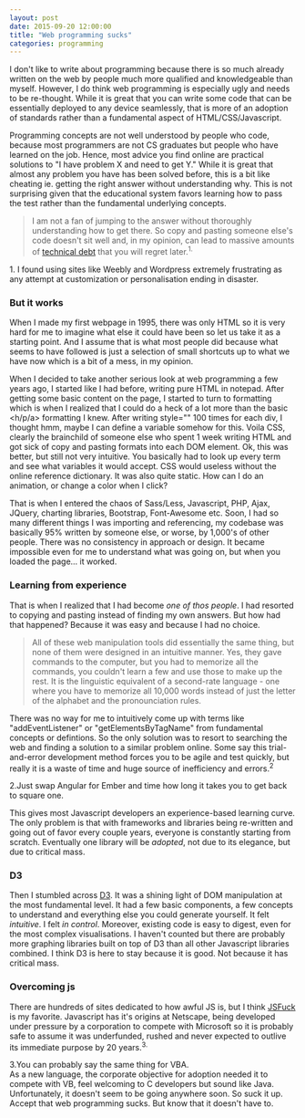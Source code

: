 ```yaml
---
layout: post
date: 2015-09-20 12:00:00
title: "Web programming sucks"
categories: programming
---
```



I don't like to write about programming because there is so much already written on the web by people much more qualified and knowledgeable than myself. However, I do think web programming is especially ugly and needs to be re-thought. While it is great that you can write some code that can be essentially deployed to any device seamlessly, that is more of an adoption of standards rather than a fundamental aspect of HTML/CSS/Javascript. 

Programming concepts are not well understood by people who code, because most programmers are not CS graduates but people who have learned on the job. Hence, most advice you find online are practical solutions to "I have problem X and need to get Y." While it is great that almost any problem you have has been solved before, this is a bit like cheating ie. getting the right answer without understanding why. This is not surprising given that the educational system favors learning how to pass the test rather than the fundamental underlying concepts.

> I am not a fan of jumping to the answer without thoroughly understanding how to get there. So copy and pasting someone else's code doesn't sit well and, in my opinion, can lead to massive amounts of [technical debt][tech-debt] that you will regret later.<sup>1.</sup>

<aside><num>1.</num> I found using sites like Weebly and Wordpress extremely frustrating as any attempt at customization or personalisation ending in disaster.</aside>

### But it works
When I made my first webpage in 1995, there was only HTML so it is very hard for me to imagine what else it could have been so let us take it as a starting point. And I assume that is what most people did because what seems to have followed is just a selection of small shortcuts up to what we have now which is a bit of a mess, in my opinion.

When I decided to take another serious look at web programming a few years ago, I started like I had before, writing pure HTML in notepad. After getting some basic content on the page, I started to turn to formatting which is when I realized that I could do a heck of a lot more than the basic <h/p/a> formatting I knew. After writing style="" 100 times for each div, I thought hmm, maybe I can define a variable somehow for this. Voila CSS, clearly the brainchild of someone else who spent 1 week writing HTML and got sick of copy and pasting formats into each DOM element. Ok, this was better, but still not very intuitive. You basically had to look up every term and see what variables it would accept. CSS would useless without the online reference dictionary. It was also quite static. How can I do an animation, or change a color when I click?

That is when I entered the chaos of Sass/Less, Javascript, PHP, Ajax, JQuery, charting libraries, Bootstrap, Font-Awesome etc. Soon, I had so many different things I was importing and referencing, my codebase was basically 95% written by someone else, or worse, by 1,000's of other people. There was no consistency in approach or design. It became impossible even for me to understand what was going on, but when you loaded the page... it worked. 

### Learning from experience
That is when I realized that I had become *one of thos people*. I had resorted to copying and pasting instead of finding my own answers. But how had that happened? Because it was easy and because I had no choice.

> All of these web manipulation tools did essentially the same thing, but none of them were designed in an intuitive manner. Yes, they gave commands to the computer, but you had to memorize all the commands, you couldn't learn a few and use those to make up the rest. It is the linguistic equivalent of a second-rate language - one where you have to memorize all 10,000 words instead of just the letter of the alphabet and the pronounciation rules. 

There was no way for me to intuitively come up with terms like "addEventListener" or "getElementsByTagName" from fundamental concepts or defintions. So the only solution was to resort to searching the web and finding a solution to a similar problem online. Some say this trial-and-error development method forces you to be agile and test quickly, but really it is a waste of time and huge source of inefficiency and errors.<sup>2</sup> 
<aside><num>2.</num>Just swap Angular for Ember and time how long it takes you to get back to square one.</aside>

This gives most Javascript developers an experience-based learning curve. The only problem is that with frameworks and libraries being re-written and going out of favor every couple years, everyone is constantly starting from scratch. Eventually one library will be *adopted*, not due to its elegance, but due to critical mass.

### D3
Then I stumbled across [D3][d3]. It was a shining light of DOM manipulation at the most fundamental level. It had a few basic components, a few concepts to understand and everything else you could generate yourself. It felt *intuitive*. I felt *in control*. Moreover, existing code is easy to digest, even for the most complex visualisations. I haven't counted but there are probably more graphing libraries built on top of D3 than all other Javascript libraries combined. I think D3 is here to stay because it is good. Not because it has critical mass.

### Overcoming js
There are hundreds of sites dedicated to how awful JS is, but I think [JSFuck][jsfck] is my favorite. Javascript has it's origins at Netscape, being developed under pressure by a corporation to compete with Microsoft so it is probably safe to assume it was underfunded, rushed and never expected to outlive its immediate purpose by 20 years.<sup>3.</sup> 
<aside><num>3.</num>You can probably say the same thing for VBA.</aside>
As a new language, the corporate objective for adoption needed it to compete with VB, feel welcoming to C developers but sound like Java. Unfortunately, it doesn't seem to be going anywhere soon. So suck it up. Accept that web programming sucks. But know that it doesn't have to.


[tech-debt]:	https://en.wikipedia.org/wiki/Technical_debt
[d3]:			http://d3js.org
[jsfck]:		http://www.jsfuck.com/
[dart]:			http://www.dartlang.org